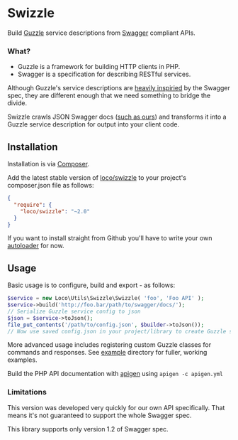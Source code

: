 # Swizzle

Build [Guzzle](http://guzzlephp.org) service descriptions from [Swagger](https://helloreverb.com/developers/swagger) compliant APIs.

### What?

 - Guzzle is a framework for building HTTP clients in PHP.
 - Swagger is a specification for describing RESTful services.

Although Guzzle's service descriptions are [heavily inspiried](http://docs.guzzlephp.org/en/latest/webservice-client/guzzle-service-descriptions.html) by the Swagger spec, they are different enough that we need something to bridge the divide.

Swizzle crawls JSON Swagger docs ([such as ours](https://localise.biz/api/swagger)) and transforms it into a Guzzle service description for output into your client code.


## Installation

Installation is via [Composer](http://getcomposer.org/doc/00-intro.md#using-composer).

Add the latest stable version of [loco/swizzle](https://packagist.org/packages/loco/swizzle) to your project's composer.json file as follows:

```json
{
  "require": {
    "loco/swizzle": "~2.0"
  }
}
```

If you want to install straight from Github you'll have to write your own [autoloader](https://gist.github.com/jwage/221634) for now.


## Usage 

Basic usage is to configure, build and export - as follows:

```php 
$service = new Loco\Utils\Swizzle\Swizzle( 'foo', 'Foo API' );
$service->build('http://foo.bar/path/to/swagger/docs/');
// Serialize Guzzle service config to json
$json = $service->toJson();
file_put_contents('/path/to/config.json', $builder->toJson());
// Now use saved config.json in your project/library to create Guzzle service.
```

More advanced usage includes registering custom Guzzle classes for commands and responses. See [example](https://github.com/loco/swizzle/tree/master/example) directory for fuller, working examples.

Build the PHP API documentation with [apigen](http://apigen.org/) using `apigen -c apigen.yml`


### Limitations

This version was developed very quickly for our own API specifically. That means it's not guaranteed to support the whole Swagger spec. 

This library supports only version 1.2 of Swagger spec.
